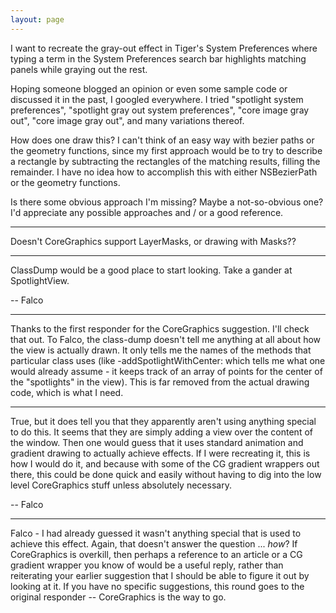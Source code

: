 ```yaml
---
layout: page
---
```




I want to recreate the gray-out effect in Tiger's System Preferences where typing a term in the System Preferences search bar highlights matching panels while graying out the rest.

Hoping someone blogged an opinion or even some sample code or discussed it in the past, I googled everywhere. I tried "spotlight system preferences", "spotlight gray out system preferences", "core image gray out", "core image gray out", and many variations thereof.

How does one draw this? I can't think of an easy way with bezier paths or the geometry functions, since my first approach would be to try to describe a rectangle by subtracting the rectangles of the matching results, filling the remainder. I have no idea how to accomplish this with either NSBezierPath or the geometry functions.

Is there some obvious approach I'm missing? Maybe a not-so-obvious one? I'd appreciate any possible approaches and / or a good reference.

----

Doesn't CoreGraphics support LayerMasks, or drawing with Masks??

----

ClassDump would be a good place to start looking. Take a gander at SpotlightView.

-- Falco

----

Thanks to the first responder for the CoreGraphics suggestion. I'll check that out. To Falco, the class-dump doesn't tell me anything at all about how the view is actually drawn. It only tells me the names of the methods that particular class uses (like -addSpotlightWithCenter: which tells me what one would already assume - it keeps track of an array of points for the center of the "spotlights" in the view). This is far removed from the actual drawing code, which is what I need.

----

True, but it does tell you that they apparently aren't using anything special to do this. It seems that they are simply adding a view over the content of the window. Then one would guess that it uses standard animation and gradient drawing to actually achieve effects. If I were recreating it, this is how I would do it, and because with some of the CG gradient wrappers out there, this could be done quick and easily without having to dig into the low level CoreGraphics stuff unless absolutely necessary.

-- Falco

----

Falco - I had already guessed it wasn't anything special that is used to achieve this effect. Again, that doesn't answer the question ... *how*? If CoreGraphics is overkill, then perhaps a reference to an article or a CG gradient wrapper you know of would be a useful reply, rather than reiterating your earlier suggestion that I should be able to figure it out by looking at it. If you have no specific suggestions, this round goes to the original responder -- CoreGraphics is the way to go.
